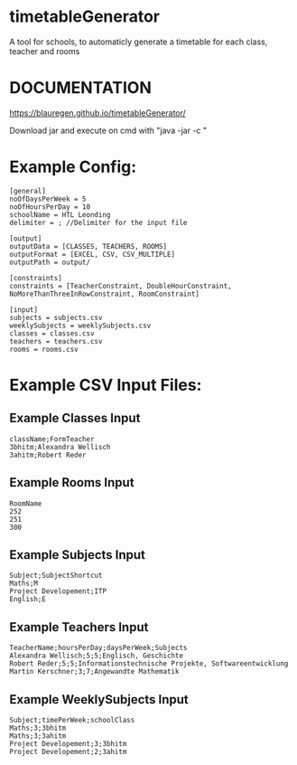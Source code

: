 # timetableGenerator
A tool for schools, to automaticly generate a timetable for each class, teacher and rooms

# DOCUMENTATION
https://blauregen.github.io/timetableGenerator/ 

Download jar and execute on cmd with "java -jar <pathToJar> -c <pathToConfig>"

# Example Config:
```
[general]
noOfDaysPerWeek = 5
noOfHoursPerDay = 10
schoolName = HTL Leonding
delimiter = ; //Delimiter for the input file

[output]
outputData = [CLASSES, TEACHERS, ROOMS]
outputFormat = [EXCEL, CSV, CSV_MULTIPLE]
outputPath = output/

[constraints]
constraints = [TeacherConstraint, DoubleHourConstraint, NoMoreThanThreeInRowConstraint, RoomConstraint]

[input]
subjects = subjects.csv
weeklySubjects = weeklySubjects.csv
classes = classes.csv
teachers = teachers.csv
rooms = rooms.csv
```

# Example CSV Input Files:

## Example Classes Input
```
className;FormTeacher
3bhitm;Alexandra Wellisch
3ahitm;Robert Reder
```
## Example Rooms Input
```
RoomName
252
251
300
```
## Example Subjects Input
```
Subject;SubjectShortcut
Maths;M
Project Developement;ITP
English;E
```
## Example Teachers Input
```
TeacherName;hoursPerDay;daysPerWeek;Subjects
Alexandra Wellisch;5;5;Englisch, Geschichte
Robert Reder;5;5;Informationstechnische Projekte, Softwareentwicklung
Martin Kerschner;3;7;Angewandte Mathematik
```

## Example WeeklySubjects Input
```
Subject;timePerWeek;schoolClass
Maths;3;3bhitm
Maths;3;3ahitm
Project Developement;3;3bhitm
Project Developement;2;3ahitm
```
